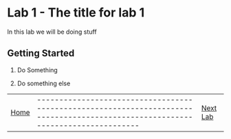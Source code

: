 # Lab 1 - The title for lab 1

In this lab we will be doing stuff

## Getting Started

1. Do Something

1. Do something else

||||
|--|--|--|
|[Home](/)|--------------------------------------------------------------------------------------------------------------------------------|[Next Lab](/lab2)|
